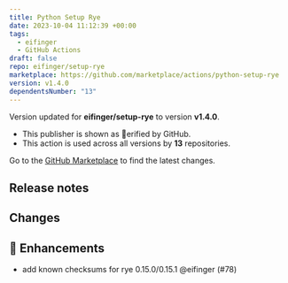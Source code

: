 ```yaml
---
title: Python Setup Rye
date: 2023-10-04 11:12:39 +00:00
tags:
  - eifinger
  - GitHub Actions
draft: false
repo: eifinger/setup-rye
marketplace: https://github.com/marketplace/actions/python-setup-rye
version: v1.4.0
dependentsNumber: "13"
---
```



Version updated for **eifinger/setup-rye** to version **v1.4.0**.
- This publisher is shown as erified by GitHub.
- This action is used across all versions by **13** repositories.

Go to the [GitHub Marketplace](https://github.com/marketplace/actions/python-setup-rye) to find the latest changes.

## Release notes

## Changes

## 🚀 Enhancements

- add known checksums for rye 0.15.0/0.15.1 @eifinger (#78)

